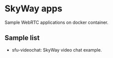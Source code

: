 # SkyWay apps

Sample WebRTC applications on docker container.

## Sample list

* sfu-videochat: SkyWay video chat example.
